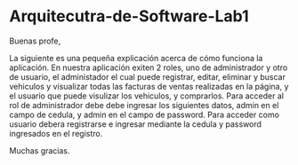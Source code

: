 # Arquitecutra-de-Software-Lab1

Buenas profe,

La siguiente es una pequeña explicación acerca de cómo funciona la aplicación. En nuestra aplicación exiten 2 roles, uno de
administrador y otro de usuario, el administador el cual puede registrar, editar, eliminar y buscar vehiculos y visualizar todas las facturas de ventas 
realizadas en la página, y el usuario que puede visulizar los vehiculos, y comprarlos. Para acceder al rol de administrador debe 
debe ingresar los siguientes datos, admin en el campo de cedula, y admin en el campo de password. Para acceder como usuario
debera registrarse e ingresar mediante la cedula y password ingresados en el registro.

Muchas gracias.
